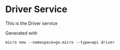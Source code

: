 # Driver Service

This is the Driver service

Generated with

```
micro new --namespace=go.micro --type=api driver
```
